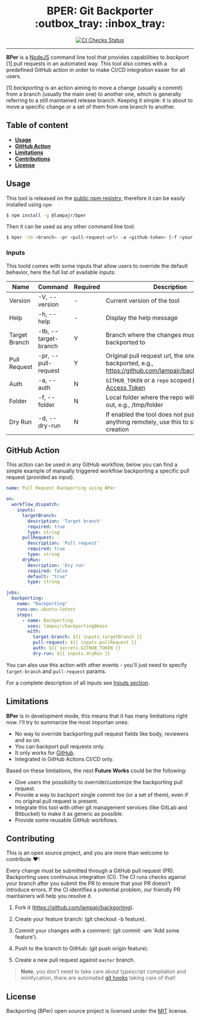 <h1 align="center">
  BPER: Git Backporter </br>
  :outbox_tray: :inbox_tray:
</h1>

<p align="center">
  <a href="https://github.com/lampajr/backporting">
    <img alt="CI Checks Status" src="https://github.com/lampajr/backporting/actions/workflows/ci.yml/badge.svg">
  </a>
</p>

---

**BPer** is a [NodeJS](https://nodejs.org/) command line tool that provides capabilities to *backport* [1] pull requests in an automated way. This tool also comes with a predefined GitHub action in order to make CI/CD integration easier for all users.

[1] *backporting* is an action aiming to move a change (usually a commit) from a branch (usually the main one) to another one, which is generally referring to a still maintained release branch. Keeping it simple: it is about to move a specific change or a set of them from one branch to another.

Table of content
----------------

* **[Usage](#usage)**
* **[GitHub Action](#github-action)**
* **[Limitations](#limitations)**
* **[Contributions](#contributing)**
* **[License](#license)**


## Usage

This tool is released on the [public npm registry](https://www.npmjs.com/), therefore it can be easily installed using `npm`:

```bash
$ npm install -g @lampajr/bper
```

Then it can be used as any other command line tool:

```bash
$ bper -tb <branch> -pr <pull-request-url> -a <github-token> [-f <your-folder>]
```

### Inputs

This toold comes with some inputs that allow users to override the default behavior, here the full list of available inputs:

| **Name**      | **Command**          | **Required** | **Description**                                                                                                                                        | **Default** |
|---------------|----------------------|--------------|--------------------------------------------------------------------------------------------------------------------------------------------------------|-------------|
| Version       | -V, --version        | -            | Current version of the tool                                                                                                                            |             |
| Help          | -h, --help           | -            | Display the help message                                                                                                                               |             |
| Target Branch | -tb, --target-branch | Y            | Branch where the changes must be backported to                                                                                                         |             |
| Pull Request  | -pr, --pull-request  | Y            | Original pull request url, the one that must be backported, e.g., https://github.com/lampajr/backporting/pull/1                                        |             |
| Auth          | -a, --auth           | N            | `GITHUB_TOKEN` or a `repo` scoped [Personal Access Token](https://docs.github.com/en/github/authenticating-to-github/creating-a-personal-access-token) | ""          |
| Folder        | -f, --folder         | N            | Local folder where the repo will be checked out, e.g., /tmp/folder                                                                                     | {cwd}/bp    |
| Dry Run       | -d, --dry-run        | N            | If enabled the tool does not push nor create anything remotely, use this to skip PR creation                                                           | false       |

## GitHub Action

This action can be used in any GitHub workflow, below you can find a simple example of manually triggered workflow backporting a specific pull request (provided as input).

```yml
name: Pull Request Backporting using BPer

on: 
  workflow_dispatch:
    inputs:
      targetBranch:
        description: 'Target branch'
        required: true
        type: string
      pullRequest:
        description: 'Pull request'
        required: true 
        type: string
      dryRun:
        description: 'Dry run'
        required: false
        default: "true" 
        type: string

jobs:
  backporting:
    name: "Backporting"
    runs-on: ubuntu-latest
    steps:
      - name: Backporting
        uses: lampajr/backporting@main
        with:
          target-branch: ${{ inputs.targetBranch }}
          pull-request: ${{ inputs.pullRequest }}
          auth: ${{ secrets.GITHUB_TOKEN }}
          dry-run: ${{ inputs.dryRun }}
```

You can also use this action with other events - you'll just need to specify `target-branch` and `pull-request` params.

For a complete description of all inputs see [Inputs section](#inputs).

## Limitations

**BPer** is in development mode, this means that it has many limitations right now. I'll try to summarize the most importan ones:

- No way to override backporting pull request fields like body, reviewers and so on.
- You can backport pull requests only.
- It only works for [GitHub](https://github.com/).
- Integrated in GitHub Actions CI/CD only.

Based on these limitations, the next **Future Works** could be the following:
- Give users the possibility to override/customize the backporting pull request.
- Provide a way to backport single commit too (or a set of them), even if no original pull request is present.
- Integrate this tool with other git management services (like GitLab and Bitbucket) to make it as generic as possible.
- Provide some reusable GitHub workflows.

## Contributing

This is an open source project, and you are more than welcome to contribute :heart:!

Every change must be submitted through a GitHub pull request (PR). Backporting uses continuous integration (CI). The CI runs checks against your branch after you submit the PR to ensure that your PR doesn’t introduce errors. If the CI identifies a potential problem, our friendly PR maintainers will help you resolve it.

1. Fork it (https://github.com/lampajr/backporting).

2. Create your feature branch: (git checkout -b feature).

3. Commit your changes with a comment: (git commit -am 'Add some feature').

4. Push to the branch to GitHub: (git push origin feature).

5. Create a new pull request against `master` branch.

> **Note**, you don't need to take care about typescript compilation and minifycation, there are automated [git hooks](./.husky) taking care of that!

## License

Backporting (BPer) open source project is licensed under the [MIT](./LICENSE) license.